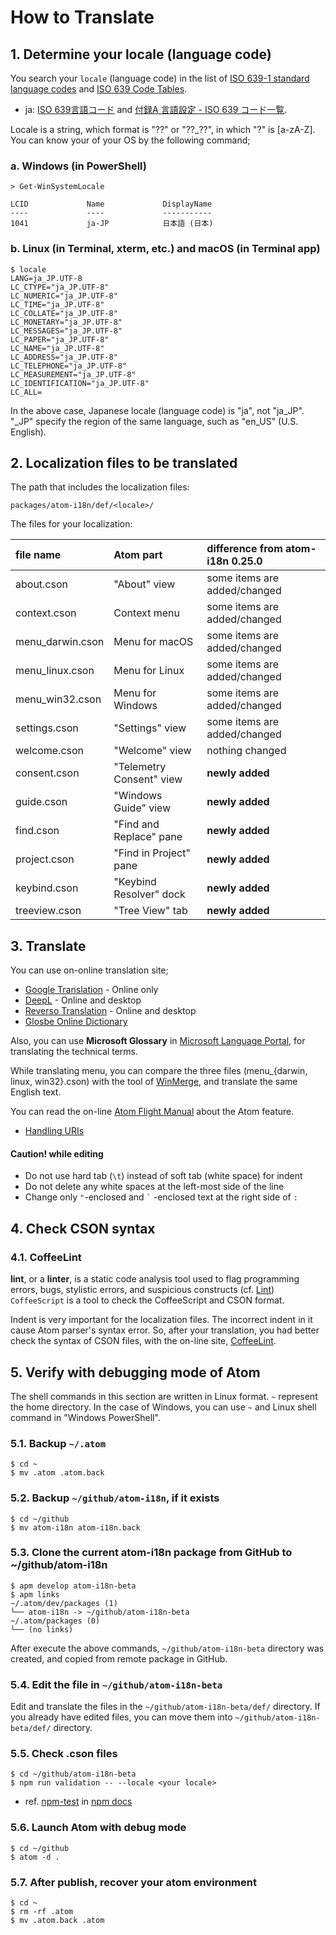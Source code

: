 # How to Translate



## 1. Determine your locale (language code)

You search your `locale` (language code) in the list of [ISO 639-1 standard language codes](https://www.andiamo.co.uk/resources/iso-language-codes/) and [ISO 639 Code Tables](https://iso639-3.sil.org/code_tables/639/data). 
- ja: [ISO 639言語コード](https://www.asahi-net.or.jp/~ax2s-kmtn/ref/iso639.html) and [付録A 言語設定 - ISO 639 コード一覧](https://omegat.sourceforge.io/manual-standard/ja/appendix.languages.html).

Locale is a string, which format is "??" or "??_??", in which "?" is [a-zA-Z].
You can know your *<LOCALE>* of your OS by the following command;

### a. Windows (in PowerShell)
```shell
> Get-WinSystemLocale

LCID             Name             DisplayName
----             ----             -----------
1041             ja-JP            日本語 (日本)

```

### b. Linux (in Terminal, xterm, etc.) and macOS (in Terminal app)
```shell
$ locale
LANG=ja_JP.UTF-8
LC_CTYPE="ja_JP.UTF-8"
LC_NUMERIC="ja_JP.UTF-8"
LC_TIME="ja_JP.UTF-8"
LC_COLLATE="ja_JP.UTF-8"
LC_MONETARY="ja_JP.UTF-8"
LC_MESSAGES="ja_JP.UTF-8"
LC_PAPER="ja_JP.UTF-8"
LC_NAME="ja_JP.UTF-8"
LC_ADDRESS="ja_JP.UTF-8"
LC_TELEPHONE="ja_JP.UTF-8"
LC_MEASUREMENT="ja_JP.UTF-8"
LC_IDENTIFICATION="ja_JP.UTF-8"
LC_ALL=
```

In the above case, Japanese locale (language code) is "ja", not "ja_JP". "_JP" specify the region of the same language, such as "en_US" (U.S. English).



## 2. Localization files to be translated

The path that includes the localization files:
```
packages/atom-i18n/def/<locale>/
```

The files for your localization:

| file name         | Atom part                | difference from atom-i18n 0.25.0 |
|:------------------|:-------------------------|:---------------------------------|
| about.cson        | "About" view             | some items are added/changed     |
| context.cson      | Context menu             | some items are added/changed     |
| menu_darwin.cson  | Menu for macOS           | some items are added/changed     |
| menu_linux.cson   | Menu for Linux           | some items are added/changed     |
| menu_win32.cson   | Menu for Windows         | some items are added/changed     |
| settings.cson     | "Settings" view          | some items are added/changed     |
| welcome.cson      | "Welcome" view           | nothing changed                  |
| consent.cson      | "Telemetry Consent" view | **newly added**                  |
| guide.cson        | "Windows Guide" view     | **newly added**                  |
| find.cson         | "Find and Replace" pane  | **newly added**                  |
| project.cson      | "Find in Project" pane   | **newly added**                  |
| keybind.cson      | "Keybind Resolver" dock  | **newly added**                  |
| treeview.cson     | "Tree View" tab          | **newly added**                  |



## 3. Translate

You can use on-online translation site;
- [Google Translation](https://translate.google.com/) - Online only
- [DeepL](https://www.deepl.com/) - Online and desktop
- [Reverso Translation](https://context.reverso.net/translation/) - Online and desktop
- [Glosbe Online Dictionary](https://glosbe.com/)

Also, you can use **Microsoft Glossary** in [Microsoft Language Portal](https://www.microsoft.com/ja-jp/language/), for translating the technical terms.

While translating menu, you can compare the three files (menu_{darwin, linux, win32}.cson) with the tool of [WinMerge](https://winmerge.org/), and translate the same English text.


You can read the on-line [Atom Flight Manual](https://flight-manual.atom.io/) about the Atom feature.
- [Handling URIs](https://flight-manual.atom.io/hacking-atom/sections/handling-uris/)


#### Caution! while editing
- Do not use hard tab (`\t`) instead of soft tab (white space) for indent
- Do not delete any white spaces at the left-most side of the line
- Change only `"`-enclosed and `` ` `` -enclosed  text at the right side of  `:`


## 4. Check CSON syntax

### 4.1. CoffeeLint
**lint**, or a **linter**, is a static code analysis tool used to flag programming errors, bugs, stylistic errors, and suspicious constructs (cf. [Lint](https://en.wikipedia.org/wiki/Lint_(software)))
`CoffeeScript` is a tool to check the CoffeeScript and CSON format.

Indent is very important for the localization files. The incorrect indent in it cause Atom parser's syntax error.
So, after your translation, you had better check the syntax of CSON files, with the on-line site, [CoffeeLint](http://www.coffeelint.org/).



## 5. Verify with debugging mode of Atom
The shell commands in this section are written in Linux format. `~` represent the home directory. 
In the case of Windows, you can use `~` and Linux shell command in "Windows PowerShell".


### 5.1. Backup `~/.atom`
```shell
$ cd ~
$ mv .atom .atom.back
```

### 5.2. Backup `~/github/atom-i18n`, if it exists
```shell
$ cd ~/github
$ mv atom-i18n atom-i18n.back
```

### 5.3.  Clone the current atom-i18n package from GitHub to ~/github/atom-i18n

```shell
$ apm develop atom-i18n-beta
$ apm links
~/.atom/dev/packages (1)
└── atom-i18n -> ~/github/atom-i18n-beta
~/.atom/packages (0)
└── (no links)
```
After execute the above commands, `~/github/atom-i18n-beta` directory was created, and copied from remote package in GitHub.

### 5.4. Edit the file in `~/github/atom-i18n-beta`

Edit and translate the files in the `~/github/atom-i18n-beta/def/` directory.
If you already have edited files, you can move them into `~/github/atom-i18n-beta/def/` directory.


### 5.5. Check .cson files

```shell
$ cd ~/github/atom-i18n-beta
$ npm run validation -- --locale <your locale>
```

- ref. [npm-test](https://docs.npmjs.com/cli/v7/commands/npm-test) in [npm docs](https://docs.npmjs.com/)


### 5.6. Launch Atom with debug mode

```shell
$ cd ~/github
$ atom -d .
```

### 5.7. After publish, recover your atom environment

```shell
$ cd ~
$ rm -rf .atom
$ mv .atom.back .atom
```





